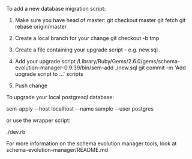 To add a new database migration script:

  1. Make sure you have head of master:
     git checkout master
     git fetch
     git rebase origin/master

  2. Create a local branch for your change
     git checkout -b tmp

  3. Create a file containing your upgrade script - e.g. new.sql

  4. Add your upgrade script
     /Library/Ruby/Gems/2.6.0/gems/schema-evolution-manager-0.9.39/bin/sem-add ./new.sql
     git commit -m 'Add upgrade script to ...' scripts

  5. Push change

To upgrade your local postgresql database:

  sem-apply --host localhost --name sample --user postgres

or use the wrapper script:

  ./dev.rb

For more information on the schema evolution manager tools, look at
schema-evolution-manager/README.md
